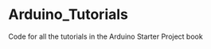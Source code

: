 Arduino_Tutorials
=================

Code for all the tutorials in the Arduino Starter Project book
